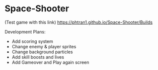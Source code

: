# Space-Shooter

(Test game with this link)
https://phtran1.github.io/Space-Shooter/Builds


Development Plans:
- Add scoring system
- Change enemy & player sprites
- Change background particles
- Add skill boosts and lives
- Add Gameover and Play again screen
